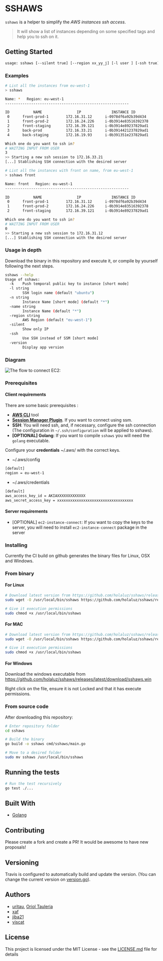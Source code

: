 # SSHAWS

`sshaws` is a helper to simplify the *AWS instances ssh access*.

> It will show a list of instances depending on some specified tags and help you to ssh on it.

## Getting Started

```bash
usage: sshaws [--silent true] [--region xx_yy_j] [-l user ] [-ssh true] [-k true] [instance_name]
```

### Examples

```bash
# List all the instances from eu-west-1
> sshaws

Name: *   Region: eu-west-1
---------------------------------------------------------

ID           NAME                IP              INSTANCE ID            SIZE          LAUNCHTIME
 0      front-prod-1        172.16.31.12      i-0978df6a92b39d434      t2.nano    2020-12-18 08:08:08
 1      front-prod-2        172.16.24.226     i-0b3914e83516392378     t2.nano    2020-12-18 08:08:08
 2      front-staging       172.16.39.121     i-0b3914e89237829ad1     t2.micro   2020-12-18 08:08:08
 3      back-prod           172.16.33.21      i-0b3914421237829ad1     t3.large   2020-12-18 08:08:08
 4      back-staging        172.16.19.93      i-0b391351e237829ad1     t3.micro   2020-12-18 08:08:08

Which one do you want to ssh in?
# WAITING INPUT FROM USER
3
>> Starting a new ssh session to 172.16.33.21
[...] Stablishing SSH connection with the desired server
```

```bash
# List all the instances with front on name, from eu-west-1
> sshaws front

Name: front   Region: eu-west-1
---------------------------------------------------------

ID           NAME                IP              INSTANCE ID            SIZE          LAUNCHTIME
 0      front-prod-1        172.16.31.12      i-0978df6a92b39d434      t2.nano    2020-12-18 08:08:08
 1      front-prod-2        172.16.24.226     i-0b3914e83516392378     t2.nano    2020-12-18 08:08:08
 2      front-staging       172.16.39.121     i-0b3914e89237829ad1     t2.micro   2020-12-18 08:08:08

Which one do you want to ssh in?
# WAITING INPUT FROM USER
0
>> Starting a new ssh session to 172.16.31.12
[...] Stablishing SSH connection with the desired server
```

### Usage in depth

Download the binary in this repository and execute it, or compile by yourself following the next steps.

```bash
sshaws --help
Usage of sshaws:
  -k	Push temporal public key to instance [short mode]
  -l string
    	SSH login name (default "ubuntu")
  -n string
    	Instance Name [short mode] (default "*")
  -name string
    	Instance Name (default "*")
  -region string
    	AWS Region (default "eu-west-1")
  -silent
    	Show only IP
  -ssh
    	Use SSH instead of SSM [short mode]
  -version
    	Display app version
```

### Diagram

![The flow to connect EC2:](images/ssm-sessionmanager.png#center)

### Prerequisites

#### Client requirements

There are some basic prerequisites :

- [**AWS CLI**](https://docs.aws.amazon.com/es_es/cli/latest/userguide/install-cliv2.html) tool
- [**Session Manager Plugin**](https://docs.aws.amazon.com/systems-manager/latest/userguide/session-manager-working-with-install-plugin.html#plugin-version-history). If you want to connect using ssm.
- **SSH**: You will need ssh, and, if necessary, configure the ssh connection (The configuration in `~/.ssh/configuration` will be applied to sshaws).
- **[OPTIONAL] Golang**: If you want to compile `sshaws` you will need the `golang` executable.

Configure your **credentials** ~/.aws/ with the correct keys.
- ~/.aws/config
```bash
[default]
region = eu-west-1
```

- ~/.aws/credentials
```bash
[default]
aws_access_key_id = AKIAXXXXXXXXXXXXX
aws_secret_access_key = xxxxxxxxxxxxxxxxxxxxxxxxxxxxxxxxxxx
```

#### Server requirements

- [OPTIONAL] `ec2-instance-connect`: If you want to copy the keys to the server, you will need to install `ec2-instance-connect` package in the server

### Installing

Currently the CI build on github generates the binary files for Linux, OSX and Windows.

### From binary

#### For Linux

```bash
# Download latest version from https://github.com/holaluz/sshaws/releases/latest
sudo wget -O /usr/local/bin/sshaws https://github.com/holaluz/sshaws/releases/latest/download/sshaws

# Give it execution permissions
sudo chmod +x /usr/local/bin/sshaws
```

#### For MAC

```bash
# Download latest version from https://github.com/holaluz/sshaws/releases/latest
sudo wget -O /usr/local/bin/sshaws https://github.com/holaluz/sshaws/releases/latest/download/sshaws.mac

# Give it execution permissions
sudo chmod +x /usr/local/bin/sshaws
```

#### For Windows

Download the windows executable from https://github.com/holaluz/sshaws/releases/latest/download/sshaws.win

Right click on the file, ensure it is not Locked and that it has execute permissions.


### From source code

After downloading this repository:

```bash
# Enter repository folder
cd sshaws

# Build the binary
go build -o sshaws cmd/sshaws/main.go

# Move to a desired folder
sudo mv sshaws /usr/local/bin/sshaws
```

## Running the tests

```bash
# Run the test recursively
go test ./...
```

## Built With

- [Golang](https://golang.org/)

## Contributing

Please create a fork and create a PR!
It would be awesome to have new proposals!

## Versioning

Travis is configured to automatically build and update the version. (You can change the current version on [version.go](pkg/cmd/version.go)).

## Authors

- [uritau](https://github.com/uritau), [Oriol Tauleria](mailto:oriol.tauleria@gmail.com)
- [xaf](https://github.com/xafardero)
- [jiba21](https://github.com/jiba21)
- [viscat](https://github.com/viscat)

## License

This project is licensed under the MIT License - see the [LICENSE.md](LICENSE.md) file for details
